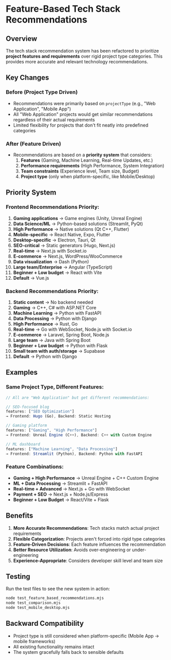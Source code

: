 # Feature-Based Tech Stack Recommendations

## Overview
The tech stack recommendation system has been refactored to prioritize **project features and requirements** over rigid project type categories. This provides more accurate and relevant technology recommendations.

## Key Changes

### Before (Project Type Driven)
- Recommendations were primarily based on `projectType` (e.g., "Web Application", "Mobile App")
- All "Web Application" projects would get similar recommendations regardless of their actual requirements
- Limited flexibility for projects that don't fit neatly into predefined categories

### After (Feature Driven)
- Recommendations are based on a **priority system** that considers:
  1. **Features** (Gaming, Machine Learning, Real-time Updates, etc.)
  2. **Performance requirements** (High Performance, System Integration)
  3. **Team constraints** (Experience level, Team size, Budget)
  4. **Project type** (only when platform-specific, like Mobile/Desktop)

## Priority System

### Frontend Recommendations Priority:
1. **Gaming applications** → Game engines (Unity, Unreal Engine)
2. **Data Science/ML** → Python-based solutions (Streamlit, PyQt)
3. **High Performance** → Native solutions (Qt C++, Flutter)
4. **Mobile-specific** → React Native, Expo, Flutter
5. **Desktop-specific** → Electron, Tauri, Qt
6. **SEO-critical** → Static generators (Hugo, Next.js)
7. **Real-time** → Next.js with Socket.io
8. **E-commerce** → Next.js, WordPress/WooCommerce
9. **Data visualization** → Dash (Python)
10. **Large team/Enterprise** → Angular (TypeScript)
11. **Beginner + Low budget** → React with Vite
12. **Default** → Vue.js

### Backend Recommendations Priority:
1. **Static content** → No backend needed
2. **Gaming** → C++, C# with ASP.NET Core
3. **Machine Learning** → Python with FastAPI
4. **Data Processing** → Python with Django
5. **High Performance** → Rust, Go
6. **Real-time** → Go with WebSocket, Node.js with Socket.io
7. **E-commerce** → Laravel, Spring Boot, Node.js
8. **Large team** → Java with Spring Boot
9. **Beginner + Low budget** → Python with Flask
10. **Small team with auth/storage** → Supabase
11. **Default** → Python with Django

## Examples

### Same Project Type, Different Features:

```javascript
// All are "Web Application" but get different recommendations:

// SEO-focused blog
features: ["SEO Optimization"]
→ Frontend: Hugo (Go), Backend: Static Hosting

// Gaming platform  
features: ["Gaming", "High Performance"]
→ Frontend: Unreal Engine (C++), Backend: C++ with Custom Engine

// ML dashboard
features: ["Machine Learning", "Data Processing"]
→ Frontend: Streamlit (Python), Backend: Python with FastAPI
```

### Feature Combinations:
- **Gaming + High Performance** → Unreal Engine + C++ Custom Engine
- **ML + Data Processing** → Streamlit + FastAPI
- **Real-time + Advanced** → Next.js + Go with WebSocket
- **Payment + SEO** → Next.js + Node.js/Express
- **Beginner + Low Budget** → React/Vite + Flask

## Benefits

1. **More Accurate Recommendations**: Tech stacks match actual project requirements
2. **Flexible Categorization**: Projects aren't forced into rigid type categories
3. **Feature-Driven Decisions**: Each feature influences the recommendation
4. **Better Resource Utilization**: Avoids over-engineering or under-engineering
5. **Experience-Appropriate**: Considers developer skill level and team size

## Testing

Run the test files to see the new system in action:

```bash
node test_feature_based_recommendations.mjs
node test_comparison.mjs
node test_mobile_desktop.mjs
```

## Backward Compatibility

- Project type is still considered when platform-specific (Mobile App → mobile frameworks)
- All existing functionality remains intact
- The system gracefully falls back to sensible defaults